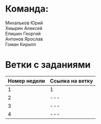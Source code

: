 # Команда:
Михальков Юрий  
Хмырин Алексей  
Епишин Георгий  
Антонов Ярослав  
Гоман Кирилл  

# Ветки с заданиями 
| Номер недели | Ссылка на ветку |
| --- | --- |
| 1 | 1 |
| 2 | --- |
| 3 | --- |
| 4 | --- |
